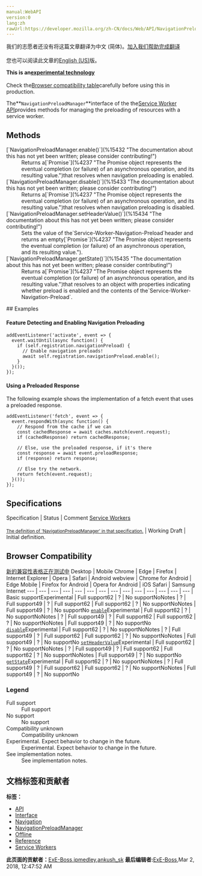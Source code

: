 ```yaml
---
manual:WebAPI
version:0
lang:zh
rawUrl:https://developer.mozilla.org/zh-CN/docs/Web/API/NavigationPreloadManager
---
```




<bdi>我们的志愿者还没有将这篇文章翻译为<bdi>中文 (简体)</bdi>。[加入我们帮助完成翻译](%15428 "")<br></br>您也可以阅读此文章的[English (US)](%15429 "")版。</bdi>






**This is an[experimental technology](%3404 "")**<br></br>Check the[Browser compatibility table](%15430 "")carefully before using this in production.




The**`NavigationPreloadManager`**interface of the the[Service Worker API](%15431 "")provides methods for managing the preloading of resources with a service worker.


## Methods<a name="Methods"></a>
<dl><dt>[`NavigationPreloadManager.enable()`](%15432 "The documentation about this has not yet been written; please consider contributing!")</dt><dd>Returns a[`Promise`](%4237 "The Promise object represents the eventual completion (or failure) of an asynchronous operation, and its resulting value.")that resolves when navigation preloading is enabled.</dd><dt>[`NavigationPreloadManager.disable()`](%15433 "The documentation about this has not yet been written; please consider contributing!")</dt><dd>Returns a[`Promise`](%4237 "The Promise object represents the eventual completion (or failure) of an asynchronous operation, and its resulting value.")that resolves when navigation preloading is disabled.</dd><dt>[`NavigationPreloadManager.setHeaderValue()`](%15434 "The documentation about this has not yet been written; please consider contributing!")</dt><dd>Sets the value of the`Service-Worker-Navigation-Preload`header and returns an empty[`Promise`](%4237 "The Promise object represents the eventual completion (or failure) of an asynchronous operation, and its resulting value.").</dd><dt>[`NavigationPreloadManager.getState()`](%15435 "The documentation about this has not yet been written; please consider contributing!")</dt><dd>Returns a[`Promise`](%4237 "The Promise object represents the eventual completion (or failure) of an asynchronous operation, and its resulting value.")that resolves to an object with properties indicating whether preload is enabled and the contents of the`Service-Worker-Navigation-Preload`.</dd></dl>
## Examples<a name="Examples"></a>

#### Feature Detecting and Enabling Navigation Preloading<a name="Feature_Detecting_and_Enabling_Navigation_Preloading"></a>

```
addEventListener('activate', event => {
  event.waitUntil(async function() {
    if (self.registration.navigationPreload) {
      // Enable navigation preloads!
      await self.registration.navigationPreload.enable();
    }
  }());
});
```

#### Using a Preloaded Response<a name="Using_a_Preloaded_Response"></a>


The following example shows the implementation of a fetch event that uses a preloaded response.


```
addEventListener('fetch', event => {
  event.respondWith(async function() {
    // Respond from the cache if we can
    const cachedResponse = await caches.match(event.request);
    if (cachedResponse) return cachedResponse;

    // Else, use the preloaded response, if it's there
    const response = await event.preloadResponse;
    if (response) return response;

    // Else try the network.
    return fetch(event.request);
  }());
});
```

## Specifications<a name="Specifications"></a>
Specification | Status | Comment 
[Service Workers<br></br><small>The definition of &#39;NavigationPreloadManager&#39; in that specification.</small>](%15436 "") | Working Draft | Initial definition. 


## Browser Compatibility<a name="Browser_Compatibility"></a>
[新的兼容性表格正在测试中<i></i>](%3360 "")
<abbr>Desktop<i></i></abbr> | <abbr>Mobile<i></i></abbr> 
<abbr>Chrome<i></i></abbr> | <abbr>Edge<i></i></abbr> | <abbr>Firefox<i></i></abbr> | <abbr>Internet Explorer<i></i></abbr> | <abbr>Opera<i></i></abbr> | <abbr>Safari<i></i></abbr> | <abbr>Android webview<i></i></abbr> | <abbr>Chrome for Android<i></i></abbr> | <abbr>Edge Mobile<i></i></abbr> | <abbr>Firefox for Android<i></i></abbr> | <abbr>Opera for Android<i></i></abbr> | <abbr>iOS Safari<i></i></abbr> | <abbr>Samsung Internet<i></i></abbr> 
 ---  |  ---  |  ---  |  ---  |  ---  |  ---  |  ---  |  ---  |  ---  |  ---  |  ---  |  ---  |  ---  |  ---  | 
Basic support<abbr>Experimental<i></i></abbr> | <abbr>Full support</abbr>62 | <abbr>?</abbr> | <abbr>No support</abbr>No<abbr>Notes<i></i></abbr> | <abbr>?</abbr> | <abbr>Full support</abbr>49 | <abbr>?</abbr> | <abbr>Full support</abbr>62 | <abbr>Full support</abbr>62 | <abbr>?</abbr> | <abbr>No support</abbr>No<abbr>Notes<i></i></abbr> | <abbr>Full support</abbr>49 | <abbr>?</abbr> | <abbr>No support</abbr>No 
[`enable`](%15437 "")<abbr>Experimental<i></i></abbr> | <abbr>Full support</abbr>62 | <abbr>?</abbr> | <abbr>No support</abbr>No<abbr>Notes<i></i></abbr> | <abbr>?</abbr> | <abbr>Full support</abbr>49 | <abbr>?</abbr> | <abbr>Full support</abbr>62 | <abbr>Full support</abbr>62 | <abbr>?</abbr> | <abbr>No support</abbr>No<abbr>Notes<i></i></abbr> | <abbr>Full support</abbr>49 | <abbr>?</abbr> | <abbr>No support</abbr>No 
[`disable`](%15438 "")<abbr>Experimental<i></i></abbr> | <abbr>Full support</abbr>62 | <abbr>?</abbr> | <abbr>No support</abbr>No<abbr>Notes<i></i></abbr> | <abbr>?</abbr> | <abbr>Full support</abbr>49 | <abbr>?</abbr> | <abbr>Full support</abbr>62 | <abbr>Full support</abbr>62 | <abbr>?</abbr> | <abbr>No support</abbr>No<abbr>Notes<i></i></abbr> | <abbr>Full support</abbr>49 | <abbr>?</abbr> | <abbr>No support</abbr>No 
[`setHeaderValue`](%15439 "")<abbr>Experimental<i></i></abbr> | <abbr>Full support</abbr>62 | <abbr>?</abbr> | <abbr>No support</abbr>No<abbr>Notes<i></i></abbr> | <abbr>?</abbr> | <abbr>Full support</abbr>49 | <abbr>?</abbr> | <abbr>Full support</abbr>62 | <abbr>Full support</abbr>62 | <abbr>?</abbr> | <abbr>No support</abbr>No<abbr>Notes<i></i></abbr> | <abbr>Full support</abbr>49 | <abbr>?</abbr> | <abbr>No support</abbr>No 
[`getState`](%15440 "")<abbr>Experimental<i></i></abbr> | <abbr>Full support</abbr>62 | <abbr>?</abbr> | <abbr>No support</abbr>No<abbr>Notes<i></i></abbr> | <abbr>?</abbr> | <abbr>Full support</abbr>49 | <abbr>?</abbr> | <abbr>Full support</abbr>62 | <abbr>Full support</abbr>62 | <abbr>?</abbr> | <abbr>No support</abbr>No<abbr>Notes<i></i></abbr> | <abbr>Full support</abbr>49 | <abbr>?</abbr> | <abbr>No support</abbr>No 


### Legend<a name="Legend"></a>
<dl><dt><abbr>Full support</abbr></dt><dd>Full support</dd><dt><abbr>No support</abbr></dt><dd>No support</dd><dt><abbr>Compatibility unknown</abbr></dt><dd>Compatibility unknown</dd><dt><abbr>Experimental. Expect behavior to change in the future.<i></i></abbr></dt><dd>Experimental. Expect behavior to change in the future.</dd><dt><abbr>See implementation notes.<i></i></abbr></dt><dd>See implementation notes.</dd></dl>



## 文档标签和贡献者
**标签：**
* [API](%50 "")
* [Interface](%3380 "")
* [Navigation](%15441 "")
* [NavigationPreloadManager](%15442 "")
* [Offline](%4708 "")
* [Reference](%3381 "")
* [Service Workers](%4709 "")

**此页面的贡献者：**[ExE-Boss](%3990 ""),[jpmedley](%3413 ""),[ankush_sk](%15443 "")
**最后编辑者:**[ExE-Boss](%3990 ""),<time>Mar 2, 2018, 12:47:52 AM</time>


